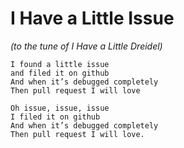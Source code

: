 # I Have a Little Issue

*(to the tune of I Have a Little Dreidel)*

```
I found a little issue
and filed it on github
And when it’s debugged completely
Then pull request I will love

Oh issue, issue, issue
I filed it on github
And when it’s debugged completely
Then pull request I will love.
```
